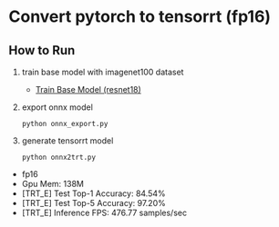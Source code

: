 # Convert pytorch to tensorrt (fp16)

## How to Run

1. train base model with imagenet100 dataset
    - [Train Base Model (resnet18)](tmo/base_model/README.md)

2. export onnx model
    ```
    python onnx_export.py
    ```

3. generate tensorrt model
    ```
    python onnx2trt.py
    ```
- fp16
- Gpu Mem: 138M
- [TRT_E] Test Top-1 Accuracy: 84.54%
- [TRT_E] Test Top-5 Accuracy: 97.20%
- [TRT_E] Inference FPS: 476.77 samples/sec